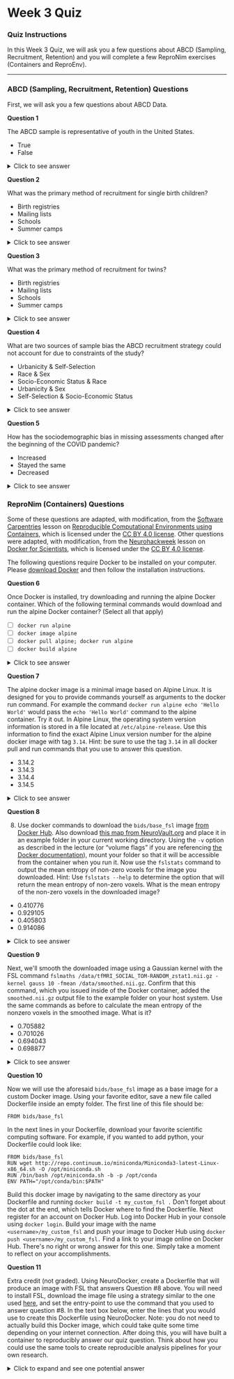 # Week 3 Quiz

### Quiz Instructions

In this Week 3 Quiz, we will ask you a few questions about ABCD (Sampling, Recruitment, Retention) and you will complete a few ReproNim exercises (Containers and ReproEnv).

***

### ABCD (Sampling, Recruitment, Retention) Questions

First, we will ask you a few questions about ABCD Data.

**Question 1**

The ABCD sample is representative of youth in the United States.

- True
- False

<details>
<summary>Click to see answer</summary>

False

**Explanation**

- Due to the urban location of the sites and the self-selection of participants, the sample cannot be considered representative.  Additionally, hidden unmeasured variables may influence development and are not being accounted for.
- sources:
  - [Course video: Sampling, Recruitment, and Retention (31:18)](https://youtu.be/pvbRt5SntE8?t=2291)
  - [Recruiting the ABCD sample: Design considerations and procedures](https://www.sciencedirect.com/science/article/pii/S1878929317301809#sec0015)

***

</details>

**Question 2**

What was the primary method of recruitment for single birth children?

- Birth registries
- Mailing lists
- Schools
- Summer camps

<details>
<summary>Click to see answer</summary>

Schools

**Explanation**

- most 9-10 year olds are enrolled through school
- sources
  - [Course video: Sampling, Recruitment, and Retention (19:28)](https://youtu.be/pvbRt5SntE8?t=1168)
  - [Recruiting the ABCD sample: Design considerations and procedures](https://www.sciencedirect.com/science/article/pii/S1878929317301809#sec0025)

***

</details>

**Question 3**

What was the primary method of recruitment for twins?

- Birth registries
- Mailing lists
- Schools
- Summer camps

<details>
<summary>Click to see answer</summary>

Birth registries

**Explanation**

- twins are relatively rare requiring a more targeted strategy
  through birth registries.
- sources
  - [Course video: Sampling, Recruitment, and Retention (23:00)](https://youtu.be/pvbRt5SntE8?t=1380)
  - [Recruiting the ABCD sample: Design considerations and procedures](https://www.sciencedirect.com/science/article/pii/S1878929317301809#sec0055)

***

</details>

**Question 4**

What are two sources of sample bias the ABCD recruitment strategy could not account for due to constraints of the study?

- Urbanicity & Self-Selection
- Race & Sex
- Socio-Economic Status & Race
- Urbanicity & Sex
- Self-Selection & Socio-Economic Status

<details>
<summary>Click to see answer</summary>

Urbanicity & Self-Selection

**Explanation**

- self-selection
  - "it is well understood that self-selection by families into the study will likely be a major and unavoidable source of sampling bias" (Garavan et al. 2018).
  - source: [Recruiting the ABCD sample: Design considerations and procedures](https://www.sciencedirect.com/science/article/pii/S1878929317301809#sec0025)
- urbanicity
  - Most imaging centers are located in urban areas.
  - source: [Course video: Sampling, Recruitment, and Retention (14:02)](https://youtu.be/pvbRt5SntE8?t=842)

***

</details>

**Question 5**

How has the sociodemographic bias in missing assessments changed after the beginning of the COVID pandemic?

- Increased
- Stayed the same
- Decreased

<details>
<summary>Click to see answer</summary>

Decreased

**Explanation**

- It appears removing the burden of coming to lab reduces the
  sociodemographic bias
- source: [Course video: Sampling, Recruitment, and Retention (51:23)](https://youtu.be/pvbRt5SntE8?t=3083)

***

</details>

### ReproNim (Containers) Questions

Some of these questions are adapted, with modification, from the [Software Carpentries](http://software-carpentry.org) lesson on [Reproducible Computational Environments using Containers](https://carpentries-incubator.github.io/docker-introduction/index.html), which is licensed under the [CC BY 4.0 license](https://creativecommons.org/licenses/by/4.0/legalcode). Other questions were adapted, with modification, from the [Neurohackweek](http://neurohackweek.github.io/) lesson on [Docker for Scientists](https://neurohackweek.github.io/docker-for-scientists/), which is licensed under the [CC BY 4.0 license](https://creativecommons.org/licenses/by/4.0/legalcode).

The following questions require Docker to be installed on your computer. Please [download Docker](https://www.docker.com/products/docker-desktop) and then follow the installation instructions.

**Question 6**

Once Docker is installed, try downloading and running the alpine Docker container. Which of the following terminal commands would download and run the alpine Docker container? (Select all that apply)

- [ ] `docker run alpine`
- [ ] `docker image alpine`
- [ ] `docker pull alpine; docker run alpine`
- [ ] `docker build alpine`

<details>
<summary>Click to see answer</summary>

- [x] `docker run alpine`
- [ ] `docker image alpine`
- [x] `docker pull alpine; docker run alpine`
- [ ] `docker build alpine`

***

</details>

**Question 7**

The alpine docker image is a minimal image based on Alpine Linux. It is designed for you to provide commands yourself as arguments to the docker run command. For example the command `docker run alpine echo 'Hello World'` would pass the `echo 'Hello World'` command to the alpine container. Try it out. In Alpine Linux, the operating system version information is stored in a file located at `/etc/alpine-release`. Use this information to find the exact Alpine Linux version number for the alpine docker image with tag `3.14`. Hint: be sure to use the tag `3.14` in all docker pull and run commands that you use to answer this question.

- 3.14.2
- 3.14.3
- 3.14.4
- 3.14.5

<details>
<summary>Click to see answer</summary>

3.14.3

**Explanation**
Use the command `docker run alpine:3.14 cat /etc/alpine-release` to get the version information.

***

</details>

**Question 8**

8) Use docker commands to download the `bids/base_fsl` image [from Docker Hub](https://hub.docker.com/r/bids/base_fsl/). Also download [this map from NeuroVault.org](http://neurovault.org/media/images/457/tfMRI_SOCIAL_TOM-RANDOM_zstat1.nii.gz) and place it in an example folder in your current working directory. Using the `-v` option as described in the lecture (or “volume flags” if you are referencing [the Docker documentation](https://docs.docker.com/storage/volumes/)), mount your folder so that it will be accessible from the container when you run it. Now use the `fslstats` command to output the mean entropy of non-zero voxels for the image you downloaded. Hint: Use `fslstats --help` to determine the option that will return the mean entropy of non-zero voxels. What is the mean entropy of the non-zero voxels in the downloaded image?

- 0.410776
- 0.929105
- 0.405803
- 0.914086

<details>
<summary>Click to see answer</summary>

0.914086

**Explanation**
Assuming you have downloaded the required data file in a directory called `data` within your current directory, you would run your Docker image using
```
docker run -ti --rm -v $(pwd)/data:/data bids/base_fsl
```
Within this docker image, you can run the command
```
fslstats data/tfMRI_SOCIAL_TOM-RANDOM_zstat1.nii.gz -E
```
to get the correct answer.

***

</details>

**Question 9**

Next, we'll smooth the downloaded image using a Gaussian kernel with the FSL command `fslmaths /data/tfMRI_SOCIAL_TOM-RANDOM_zstat1.nii.gz -kernel gauss 10 -fmean /data/smoothed.nii.gz`. Confirm that this command, which you issued inside of the Docker container, added the `smoothed.nii.gz` output file to the example folder on your host system. Use the same commands as before to calculate the mean entropy of the nonzero voxels in the smoothed image. What is it?

- 0.705882
- 0.701026
- 0.694043
- 0.698877

<details>
<summary>Click to see answer</summary>

0.705882

***

</details>

**Question 10**

Now we will use the aforesaid `bids/base_fsl` image as a base image for a custom Docker image. Using your favorite editor, save a new file called Dockerfile inside an empty folder. The first line of this file should be:

```
FROM bids/base_fsl
```

In the next lines in your Dockerfile, download your favorite scientific computing software. For example, if you wanted to add python, your Dockerfile could look like:

```
FROM bids/base_fsl
RUN wget http://repo.continuum.io/miniconda/Miniconda3-latest-Linux-x86_64.sh -O /opt/miniconda.sh
RUN /bin/bash /opt/miniconda.sh -b -p /opt/conda
ENV PATH="/opt/conda/bin:$PATH"
```

Build this docker image by navigating to the same directory as your Dockerfile and running `docker build -t my_custom_fsl .` Don't forget about the dot at the end, which tells Docker where to find the Dockerfile. Next register for an account on Docker Hub. Log into Docker Hub in your console using `docker login`. Build your image with the name `<username>/my_custom_fsl` and push your image to Docker Hub using `docker push <username>/my_custom_fsl.` Find a link to your image online on Docker Hub. There's no right or wrong answer for this one. Simply take a moment to reflect on your accomplishments.

**Question 11**

Extra credit (not graded). Using NeuroDocker, create a Dockerfile that will produce an image with FSL that answers Question #8 above. You will need to install FSL, download the image file using a strategy similar to the one used [here](https://github.com/ReproNim/neurodocker#minimize-existing-docker-image), and set the entry-point to use the command that you used to answer question #8. In the text box below, enter the lines that you would use to create this Dockerfile using NeuroDocker. Note: you do not need to actually build this Docker image, which could take quite some time depending on your internet connection. After doing this, you will have built a container to reproducibly answer our quiz question. Think about how you could use the same tools to create reproducible analysis pipelines for your own research.

<details>
<summary>Click to expand and see one potential answer</summary>

```
download_cmd="mkdir /data && curl -sSL -o /data/tfMRI_SOCIAL_TOM-RANDOM_zstat1.nii.gz http://neurovault.org/media/images/457/tfMRI_SOCIAL_TOM-RANDOM_zstat1.nii.gz"

docker run --rm repronim/neurodocker generate docker --base debian:stretch --pkg-manager apt --fsl version=6.0.3 --run="$download_cmd" --entrypoint "fslstats /data/tfMRI_SOCIAL_TOM-RANDOM_zstat1.nii.gz -E" > Dockerfile
```

</details>
